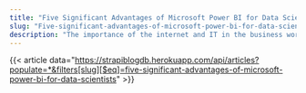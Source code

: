```yaml
---
title: "Five Significant Advantages of Microsoft Power BI for Data Scientists"
slug: "Five-significant-advantages-of-microsoft-power-bi-for-data-scientists"
description: "The importance of the internet and IT in the business world cannot be overstated. Businesses from all sectors rely on the internet, and they increasingly use a variety of software Applications. However, such technologies are also evolving over time. Businesses are dealing with massive amounts of data, which necessitates the use of specialist apps. As a result, business intelligence and data visualisation solutions are in high demand. Thousands of companies are using BI applications such as Microsoft Power BI to meet their demands."
---
```


{{< article data="https://strapiblogdb.herokuapp.com/api/articles?populate=*&filters[slug][$eq]=five-significant-advantages-of-microsoft-power-bi-for-data-scientists" >}}
